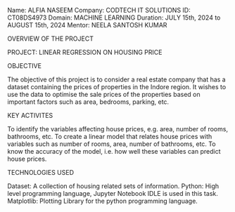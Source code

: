 Name: ALFIA NASEEM
Company: CODTECH IT SOLUTIONS
ID: CT08DS4973
Domain: MACHINE LEARNING
Duration:  JULY 15th, 2024 to AUGUST 15th, 2024
Mentor: NEELA SANTOSH KUMAR

OVERVIEW OF THE PROJECT

PROJECT: LINEAR REGRESSION ON HOUSING PRICE

OBJECTIVE

The objective of this project is to consider a real estate company that has a dataset containing the prices of properties in the Indore region. It wishes to use the data to optimise the sale prices of the properties based on important factors such as area, bedrooms, parking, etc.

KEY ACTIVITES

To identify the variables affecting house prices, e.g. area, number of rooms, bathrooms, etc.
To create a linear model that relates house prices with variables such as number of rooms, area, number of bathrooms, etc.
To know the accuracy of the model, i.e. how well these variables can predict house prices.

TECHNOLOGIES USED

Dataset: A collection of housing related sets of information.
Python: High level programming language, Jupyter Notebook IDLE is used in this task.
Matplotlib: Plotting Library for the python programming language.
